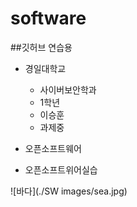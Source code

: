 
# software
##깃허브 연습용

- 경일대학교
    - 사이버보안학과
    - 1학년
    - 이승훈
    - 과제중

- 오픈소프트웨어
- 오픈소프트위어실습

![바다](./SW images/sea.jpg)
